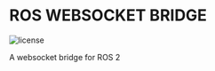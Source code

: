 # ROS WEBSOCKET BRIDGE

![license](https://img.shields.io/badge/license-GNU%20v3.0-blue)

A websocket bridge for ROS 2
